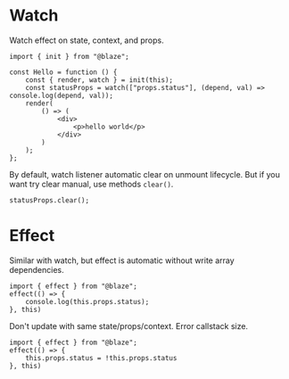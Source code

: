 # Watch

Watch effect on state, context, and props.

```tsx
import { init } from "@blaze";

const Hello = function () {
    const { render, watch } = init(this);
	const statusProps = watch(["props.status"], (depend, val) => console.log(depend, val));
    render(
        () => (
            <div>
                <p>hello world</p>
            </div>
        )
    );
};
```

By default, watch listener automatic clear on unmount lifecycle. But if you want try clear manual, use methods `clear()`.

```tsx
statusProps.clear();
```

# Effect

Similar with watch, but effect is automatic without write array dependencies.

```tsx
import { effect } from "@blaze";
effect(() => {
    console.log(this.props.status);
}, this)
```

Don't update with same state/props/context. Error callstack size.

```tsx
import { effect } from "@blaze";
effect(() => {
    this.props.status = !this.props.status
}, this)
```